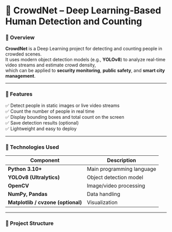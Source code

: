 # 🧠 CrowdNet – Deep Learning-Based Human Detection and Counting

### 🎯 Overview
**CrowdNet** is a Deep Learning project for detecting and counting people in crowded scenes.  
It uses modern object detection models (e.g., **YOLOv8**) to analyze real-time video streams and estimate crowd density,  
which can be applied to **security monitoring**, **public safety**, and **smart city management**.

---

### 🚀 Features
✅ Detect people in static images or live video streams  
✅ Count the number of people in real time  
✅ Display bounding boxes and total count on the screen  
✅ Save detection results (optional)  
✅ Lightweight and easy to deploy  

---

### 🧩 Technologies Used
| Component | Description |
|------------|-------------|
| **Python 3.10+** | Main programming language |
| **YOLOv8 (Ultralytics)** | Object detection model |
| **OpenCV** | Image/video processing |
| **NumPy, Pandas** | Data handling |
| **Matplotlib / cvzone (optional)** | Visualization |

---

### 📁 Project Structure
